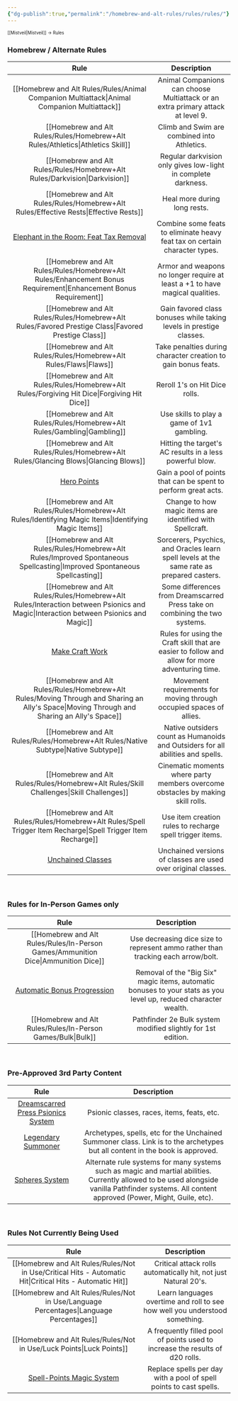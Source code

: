 ```yaml
---
{"dg-publish":true,"permalink":"/homebrew-and-alt-rules/rules/rules/"}
---
```


<sup><sup>[[Mistveil\|Mistveil]] → Rules</sup></sup> 
### Homebrew / Alternate Rules

|                                                                        **Rule**                                                                        |                                        **Description**                                         |
| :----------------------------------------------------------------------------------------------------------------------------------------------------: | :--------------------------------------------------------------------------------------------: |
|                                                            [[Homebrew and Alt Rules/Rules/Animal Companion Multiattack\|Animal Companion Multiattack]]                                                            |        Animal Companions can choose Multiattack or an extra primary attack at level 9.         |
|                                                             [[Homebrew and Alt Rules/Rules/Homebrew+Alt Rules/Athletics\|Athletics Skill]]                                                             |                          Climb and Swim are combined into Athletics.                           |
|                                                                     [[Homebrew and Alt Rules/Rules/Homebrew+Alt Rules/Darkvision\|Darkvision]]                                                                     |                 Regular darkvision only gives low-light in complete darkness.                  |
|                                                                  [[Homebrew and Alt Rules/Rules/Homebrew+Alt Rules/Effective Rests\|Effective Rests]]                                                                   |                                  Heal more during long rests.                                  |
| [Elephant in the Room: Feat Tax Removal](https://michaeliantorno.com/wp-content/uploads/2018/06/The-Elephant-in-the-Room-Feat-Taxes-in-Pathfinder.pdf) |           Combine some feats to eliminate heavy feat tax on certain character types.           |
|                                                           [[Homebrew and Alt Rules/Rules/Homebrew+Alt Rules/Enhancement Bonus Requirement\|Enhancement Bonus Requirement]]                                                            |          Armor and weapons no longer require at least a +1 to have magical qualities.          |
|                                                               [[Homebrew and Alt Rules/Rules/Homebrew+Alt Rules/Favored Prestige Class\|Favored Prestige Class]]                                                               |              Gain favored class bonuses while taking levels in prestige classes.               |
|                                                                       [[Homebrew and Alt Rules/Rules/Homebrew+Alt Rules/Flaws\|Flaws]]                                                                        |                 Take penalties during character creation to gain bonus feats.                  |
|                                                                 [[Homebrew and Alt Rules/Rules/Homebrew+Alt Rules/Forgiving Hit Dice\|Forgiving Hit Dice]]                                                                 |                                 Reroll 1's on Hit Dice rolls.                                  |
|                                                                      [[Homebrew and Alt Rules/Rules/Homebrew+Alt Rules/Gambling\|Gambling]]                                                                      |                           Use skills to play a game of 1v1 gambling.                           |
|                                                                   [[Homebrew and Alt Rules/Rules/Homebrew+Alt Rules/Glancing Blows\|Glancing Blows]]                                                                   |                    Hitting the target's AC results in a less powerful blow.                    |
|                                     [Hero Points](https://www.d20pfsrd.com/gamemastering/other-rules/hero-points/)                                     |                 Gain a pool of points that can be spent to perform great acts.                 |
|                                                              [[Homebrew and Alt Rules/Rules/Homebrew+Alt Rules/Identifying Magic Items\|Identifying Magic Items]]                                                               |                   Change to how magic items are identified with Spellcraft.                    |
|                                                         [[Homebrew and Alt Rules/Rules/Homebrew+Alt Rules/Improved Spontaneous Spellcasting\|Improved Spontaneous Spellcasting]]                                                          |   Sorcerers, Psychics, and Oracles learn spell levels at the same rate as prepared casters.    |
|                                                       [[Homebrew and Alt Rules/Rules/Homebrew+Alt Rules/Interaction between Psionics and Magic\|Interaction between Psionics and Magic]]                                                       |          Some differences from Dreamscarred Press take on combining the two systems.           |
|                                 [Make Craft Work](https://www.d20pfsrd.com/skills/craft/alternative-craft-rules-3pp/)                                  | Rules for using the Craft skill that are easier to follow and allow for more adventuring time. |
|                                                     [[Homebrew and Alt Rules/Rules/Homebrew+Alt Rules/Moving Through and Sharing an Ally's Space\|Moving Through and Sharing an Ally's Space]]                                                     |              Movement requirements for moving through occupied spaces of allies.               |
|                                                                   [[Homebrew and Alt Rules/Rules/Homebrew+Alt Rules/Native Subtype\|Native Subtype]]                                                                   |        Native outsiders count as Humanoids and Outsiders for all abilities and spells.         |
|                                                                  [[Homebrew and Alt Rules/Rules/Homebrew+Alt Rules/Skill Challenges\|Skill Challenges]]                                                                  |        Cinematic moments where party members overcome obstacles by making skill rolls.         |
|                                                            [[Homebrew and Alt Rules/Rules/Homebrew+Alt Rules/Spell Trigger Item Recharge\|Spell Trigger Item Recharge]]                                                             |                    Use item creation rules to recharge spell trigger items.                    |
|                                        [Unchained Classes](https://mistveil.fandom.com/wiki/Unchained_Classes)                                         |                 Unchained versions of classes are used over original classes.                  |

<br>

### Rules for In-Person Games only

|                                                            **Rule**                                                            |                                                 **Description**                                                  |
| :----------------------------------------------------------------------------------------------------------------------------: | :--------------------------------------------------------------------------------------------------------------: |
|                                                      [[Homebrew and Alt Rules/Rules/In-Person Games/Ammunition Dice\|Ammunition Dice]]                                                       |                 Use decreasing dice size to represent ammo rather than tracking each arrow/bolt.                 |
| [Automatic Bonus Progression](https://www.d20pfsrd.com/gamemastering/other-rules/unchained-rules/automatic-bonus-progression/) | Removal of the "Big Six" magic items, automatic bonuses to your stats as you level up, reduced character wealth. |
|                                                            [[Homebrew and Alt Rules/Rules/In-Person Games/Bulk\|Bulk]]                                                            |                           Pathfinder 2e Bulk system modified slightly for 1st edition.                           |

<br>

### Pre-Approved 3rd Party Content

|              **Rule**              |                                                                                          **Description**                                                                                         |
|:----------------------------------:|:------------------------------------------------------------------------------------------------------------------------------------------------------------------------------------------------:|
| [Dreamscarred Press Psionics System](https://www.d20pfsrd.com/alternative-rule-systems/psionics-unleashed/) |                                                                            Psionic classes, races, items, feats, etc.                                                                            |
|         [Legendary Summoner](https://www.d20pfsrd.com/classes/base-classes/summoner/archetypes/summoner-archetypes-legendary-games/)         |                                   Archetypes, spells, etc for the Unchained Summoner class. Link is to the archetypes but all content in the book is approved.                                   |
|           [Spheres System](http://spheresofpower.wikidot.com/)           | Alternate rule systems for many systems such as magic and martial abilities. Currently allowed to be used alongside vanilla Pathfinder systems. All content approved (Power, Might, Guile, etc). |

<br>

### Rules Not Currently Being Used

|                                                 **Rule**                                                  |                                **Description**                                |
| :-------------------------------------------------------------------------------------------------------: | :---------------------------------------------------------------------------: |
|                                     [[Homebrew and Alt Rules/Rules/Not in Use/Critical Hits - Automatic Hit\|Critical Hits - Automatic Hit]]                                     |        Critical attack rolls automatically hit, not just Natural 20's.        |
|                                         [[Homebrew and Alt Rules/Rules/Not in Use/Language Percentages\|Language Percentages]]                                          |  Learn languages overtime and roll to see how well you understood something.  |
|                                              [[Homebrew and Alt Rules/Rules/Not in Use/Luck Points\|Luck Points]]                                              | A frequently filled pool of points used to increase the results of d20 rolls. |
| [Spell-Points Magic System](https://www.d20pfsrd.com/magic/variant-magic-rules/spell-points-magic-system) |      Replace spells per day with a pool of spell points to cast spells.       |